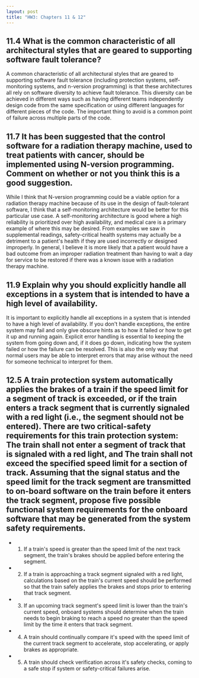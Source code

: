 ```yaml
---
layout: post
title: "HW3: Chapters 11 & 12"
---
```


## 11.4 What is the common characteristic of all architectural styles that are geared to supporting software fault tolerance?

A common characteristic of all architectural styles that are geared to supporting software fault tolerance (including protection systems, self-monitoring systems, and n-version programming) is that these architectures all rely on software diversity to achieve fault tolerance. This diversity can be achieved in different ways such as having different teams independently design code from the same specification or using different languages for different pieces of the code. The important thing to avoid is a common point of failure across multiple parts of the code.


## 11.7 It has been suggested that the control software for a radiation therapy machine, used to treat patients with cancer, should be implemented using N-version programming. Comment on whether or not you think this is a good suggestion.

While I think that N-version programming could be a viable option for a radiation therapy machine because of its use in the design of fault-tolerant software, I think that a self-monitoring architecture would be better for this particular use case. A self-monitoring architecture is good where a high reliability is prioritized over high availability, and medical care is a primary example of where this may be desired. From examples we saw in supplemental readings, safety-critical health systems may actually be a detriment to a patient's health if they are used incorrectly or designed improperly. In general, I believe it is more likely that a patient would have a bad outcome from an improper radiation treatment than having to wait a day for service to be restored if there was a known issue with a radiation therapy machine.


## 11.9 Explain why you should explicitly handle all exceptions in a system that is intended to have a high level of availability.

It is important to explicitly handle all exceptions in a system that is intended to have a high level of availability. If you don't handle exceptions, the entire system may fail and only give obscure hints as to how it failed or how to get it up and running again. Explicit error handling is essential to keeping the system from going down and, if it does go down, indicating how the system failed or how the failure can be resolved. This is also the only way that normal users may be able to interpret errors that may arise without the need for someone technical to interpret for them.


## 12.5 A train protection system automatically applies the brakes of a train if the speed limit for a segment of track is exceeded, or if the train enters a track segment that is currently signaled with a red light (i.e., the segment should not be entered). There are two critical-safety requirements for this train protection system: The train shall not enter a segment of track that is signaled with a red light, and The train shall not exceed the specified speed limit for a section of track. Assuming that the signal status and the speed limit for the track segment are transmitted to on-board software on the train before it enters the track segment, propose five possible functional system requirements for the onboard software that may be generated from the system safety requirements.

- 1) If a train's speed is greater than the speed limit of the next track segment, the train's brakes should be applied before entering the segment.
- 2) If a train is approaching a track segment signaled with a red light, calculations based on the train's current speed should be performed so that the train safely applies the brakes and stops prior to entering that track segment.
- 3) If an upcoming track segment's speed limit is lower than the train's current speed, onboard systems should determine when the train needs to begin braking to reach a speed no greater than the speed limit by the time it enters that track segment.
- 4) A train should continually compare it's speed with the speed limit of the current track segment to accelerate, stop accelerating, or apply brakes as appropriate.
- 5) A train should check verification across it's safety checks, coming to a safe stop if system or safety-critical failures arise.
